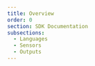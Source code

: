 ```yaml
---
title: Overview
order: 0
section: SDK Documentation
subsections:
  - Languages
  - Sensors
  - Outputs
---
```


